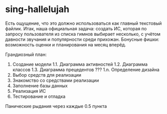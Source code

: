 sing-hallelujah
===============

Есть ощущение, что это должно использоваться как главный текстовый файлик.
Итак, наша официальная задача: создать ИС, которая по запросу пользователя из списка гимнов выбирает несколько, с учётом давности звучания и популярности среди прихожан.
Бонусные фишки: возможность оценки и планирования на месяц вперёд.

Грандиозный план:
1. Создание модели
1.1. Диаграмма активностей
1.2. Диаграмма классов
1.3. Диаграмма прецедентов
???
1.n. Определение дизайна 
2. Выбор средств для реализации
3. Знакомство со средствами реализации
4. Заполнение базы данных
5. Реализация ИС
6. Тестирование и отладка

Панические рыдания через каждые 0.5 пункта

